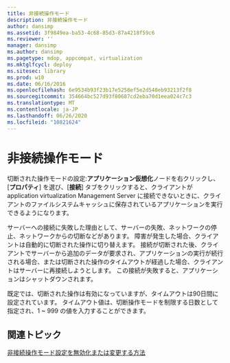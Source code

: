 ```yaml
---
title: 非接続操作モード
description: 非接続操作モード
author: dansimp
ms.assetid: 3f9849ea-ba53-4c68-85d3-87a4218f59c6
ms.reviewer: ''
manager: dansimp
ms.author: dansimp
ms.pagetype: mdop, appcompat, virtualization
ms.mktglfcycl: deploy
ms.sitesec: library
ms.prod: w10
ms.date: 06/16/2016
ms.openlocfilehash: 6e9534b93f23b17e5258ef5e2d548eb93213f2f8
ms.sourcegitcommit: 354664bc527d93f80687cd2eba70d1eea024c7c3
ms.translationtype: MT
ms.contentlocale: ja-JP
ms.lasthandoff: 06/26/2020
ms.locfileid: "10821624"
---
```

# 非接続操作モード


切断された操作モードの設定:**アプリケーション仮想化**ノードを右クリックし、[**プロパティ**] を選び、[**接続**] タブをクリックすると、クライアントが application virtualization Management Server に接続できないときに、クライアントのファイルシステムキャッシュに保存されているアプリケーションを実行できるようになります。

サーバーへの接続に失敗した理由として、サーバーの失敗、ネットワークの停止、ネットワークからの切断などがあります。 障害が発生した場合、クライアントは自動的に切断された操作に切り替えます。 接続が切断された後、クライアントでサーバーから追加のデータが要求され、アプリケーションの実行が続行される場合、または切断された操作のタイムアウトが経過した場合、クライアントはサーバーに再接続しようとします。 この接続が失敗すると、アプリケーションはシャットダウンされます。

既定では、切断された操作は有効になっていますが、タイムアウトは90日間に設定されています。 タイムアウト値は、切断操作モードを制限する日数として指定され、1 ~ 999 の値を入力することができます。

## 関連トピック


[非接続操作モード設定を無効化または変更する方法](how-to-disable-or-modify-disconnected-operation-mode-settings.md)

 

 





